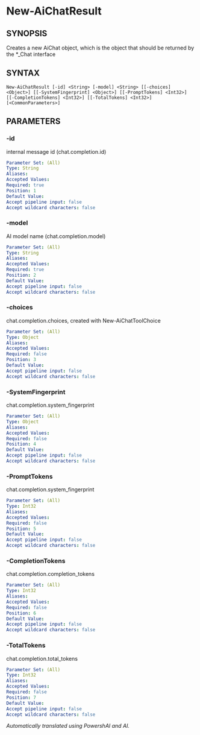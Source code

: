 ﻿---
external help file: powershai-help.xml
schema: 2.0.0
powershai: true
---

# New-AiChatResult

## SYNOPSIS <!--!= @#Synop !-->
Creates a new AiChat object, which is the object that should be returned by the *_Chat interface

## SYNTAX <!--!= @#Syntax !-->

```
New-AiChatResult [-id] <String> [-model] <String> [[-choices] <Object>] [[-SystemFingerprint] <Object>] [[-PromptTokens] <Int32>] [[-CompletionTokens] <Int32>] [[-TotalTokens] <Int32>] [<CommonParameters>]
```

## PARAMETERS <!--!= @#Params !-->

### -id
internal message id (chat.completion.id)

```yml
Parameter Set: (All)
Type: String
Aliases: 
Accepted Values: 
Required: true
Position: 1
Default Value: 
Accept pipeline input: false
Accept wildcard characters: false
```

### -model
AI model name (chat.completion.model)

```yml
Parameter Set: (All)
Type: String
Aliases: 
Accepted Values: 
Required: true
Position: 2
Default Value: 
Accept pipeline input: false
Accept wildcard characters: false
```

### -choices
chat.completion.choices, created with New-AiChatToolChoice

```yml
Parameter Set: (All)
Type: Object
Aliases: 
Accepted Values: 
Required: false
Position: 3
Default Value: 
Accept pipeline input: false
Accept wildcard characters: false
```

### -SystemFingerprint
chat.completion.system_fingerprint

```yml
Parameter Set: (All)
Type: Object
Aliases: 
Accepted Values: 
Required: false
Position: 4
Default Value: 
Accept pipeline input: false
Accept wildcard characters: false
```

### -PromptTokens
chat.completion.system_fingerprint

```yml
Parameter Set: (All)
Type: Int32
Aliases: 
Accepted Values: 
Required: false
Position: 5
Default Value: 
Accept pipeline input: false
Accept wildcard characters: false
```

### -CompletionTokens
chat.completion.completion_tokens

```yml
Parameter Set: (All)
Type: Int32
Aliases: 
Accepted Values: 
Required: false
Position: 6
Default Value: 
Accept pipeline input: false
Accept wildcard characters: false
```

### -TotalTokens
chat.completion.total_tokens

```yml
Parameter Set: (All)
Type: Int32
Aliases: 
Accepted Values: 
Required: false
Position: 7
Default Value: 
Accept pipeline input: false
Accept wildcard characters: false
```


<!--PowershaiAiDocBlockStart-->
_Automatically translated using PowershAI and AI._
<!--PowershaiAiDocBlockEnd-->
